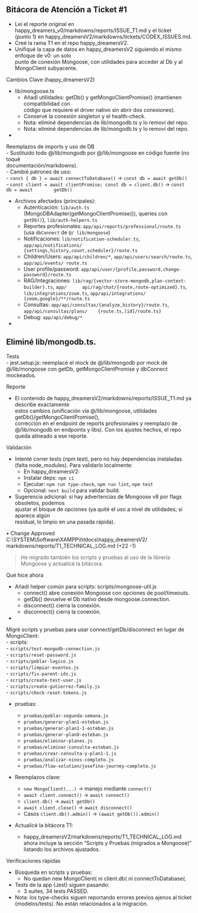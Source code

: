 ## Bitácora de Atención a Ticket #1
             
  - Leí el reporte original en happy_dreamers_v0/markdowns/reports/ISSUE_T1.md y el ticket     
  (punto 1) en happy_dreamersV2/markdowns/tickets/CODEX_ISSUES.md.                             
  - Creé la rama T1 en el repo happy_dreamersV2.                                               
  - Unifiqué la capa de datos en happy_dreamersV2 siguiendo el mismo enfoque de v0: un solo    
  punto de conexión Mongoose, con utilidades para acceder al Db y al MongoClient subyacente.   
                                                                                               
  Cambios Clave (happy_dreamersV2)                                                             
                                                                                               
  - lib/mongoose.ts                                                                            
      - Añadí utilidades: getDb() y getMongoClientPromise() (mantienen compatibilidad con      
  código que requiere el driver nativo sin abrir dos conexiones).                              
      - Conservé la conexión singleton y el health-check.                                      
      - Nota: eliminé dependencias de lib/mongodb.ts y lo removí del repo.                     
      - Nota: eliminé dependencias de lib/mongodb.ts y lo removí del repo.                     
  -                                                                                            
  Reemplazos de imports y uso de DB                                                            
      - Sustituido todo @/lib/mongodb por @/lib/mongoose en código fuente (no toqué            
  documentación/markdowns).                                                                    
      - Cambié patrones de uso:                                                                
      - `const { db } = await connectToDatabase()` → `const db = await getDb()`                
      - `const client = await clientPromise; const db = client.db()` → `const db = await       
  getDb()`                                                                                     
  - Archivos afectados (principales):                                                          
      - Autenticación: `lib/auth.ts` (MongoDBAdapter(getMongoClientPromise()), queries con     
  `getDb()`), `lib/auth-helpers.ts`                                                            
      - Reportes profesionales: `app/api/reports/professional/route.ts` (usa `dbConnect` de `@/
  lib/mongoose`)                                                                               
      - Notificaciones: `lib/notification-scheduler.ts`, `app/api/notifications/               
  {settings,history,count,scheduler}/route.ts`                                                 
      - Children/Users: `app/api/children/*`, `app/api/users/search/route.ts`, `app/api/events/
  route.ts`                                                                                    
      - User profile/password: `app/api/user/{profile,password,change-password}/route.ts`      
      - RAG/Integraciones: `lib/rag/{vector-store-mongodb,plan-context-builder}.ts`, `app/     
  api/rag/chat/{route,route-optimized}.ts`, `lib/integrations/zoom.ts`, `app/api/integrations/ 
  {zoom,google}/**/route.ts`                                                                   
      - Consultas: `app/api/consultas/{analyze,history}/route.ts`, `app/api/consultas/plans/   
  {route.ts,[id]/route.ts}`                                                                    
      - Debug: `app/api/debug/*`                                                               
  -                                                                                            
  Eliminé lib/mongodb.ts.                                                                      
  -                                                                                            
  Tests                                                                                        
      - jest.setup.js: reemplacé el mock de @/lib/mongodb por mock de @/lib/mongoose con getDb,
  getMongoClientPromise y dbConnect mockeados.                                                 
                                                                                               
  Reporte                                                                                      
                                                                                               
  - El contenido de happy_dreamersV2/markdowns/reports/ISSUE_T1.md ya describe exactamente     
  estos cambios (unificación vía @/lib/mongoose, utilidades getDb()/getMongoClientPromise(),   
  corrección en el endpoint de reports profesionales y reemplazo de @/lib/mongodb en endpoints 
  y libs). Con los ajustes hechos, el repo queda alineado a ese reporte.                       
                                                                                               
  Validación                                                                                   
                                                                                               
  - Intenté correr tests (npm test), pero no hay dependencias instaladas (falta node_modules). 
  Para validarlo localmente:                                                                   
      - En happy_dreamersV2:                                                                   
      - Instalar deps: `npm ci`                                                                
      - Ejecutar: `npm run type-check`, `npm run lint`, `npm test`                             
      - Opcional: `next build` para validar build.                                             
  - Sugerencia adicional: si hay advertencias de Mongoose v8 por flags obsoletos, podemos      
  ajustar el bloque de opciones (ya quité el uso a nivel de utilidades; si aparece algún       
  residual, lo limpio en una pasada rápida).


  • Change Approved C:\SYSTEM\Software\XAMPP\htdocs\happy_dreamersV2/         
markdowns/reports/T1_TECHNICAL_LOG.md (+22 -1)                              
                                                                            
> He migrado también los scripts y pruebas al uso de la librería Mongoose y 
  actualicé la bitácora.                                                    
                                                                            
  Qué hice ahora                                                            
                                                                            
  - Añadí helper común para scripts: scripts/mongoose-util.js               
      - connect() abre conexión Mongoose con opciones de pool/timeouts.     
      - getDb() devuelve el Db nativo desde mongoose.connection.            
      - disconnect() cierra la conexión.                                    
      - disconnect() cierra la conexión.                                    
  -                                                                         
  Migré scripts y pruebas para usar connect/getDb/disconnect en lugar de    
  MongoClient:                                                              
      - scripts:                                                            
      - `scripts/test-mongodb-connection.js`                                
      - `scripts/reset-password.js`                                         
      - `scripts/poblar-logico.js`                                          
      - `scripts/limpiar-eventos.js`                                        
      - `scripts/fix-parent-ids.js`                                         
      - `scripts/create-test-user.js`                                       
      - `scripts/create-gutierrez-family.js`                                
      - `scripts/check-reset-tokens.js`                                     
  - pruebas:                                                                
      - `pruebas/poblar-segunda-semana.js`                                  
      - `pruebas/generar-plan1-esteban.js`                                  
      - `pruebas/generar-plan1-1-esteban.js`                                
      - `pruebas/generar-plan0-esteban.js`                                  
      - `pruebas/eliminar-planes.js`                                        
      - `pruebas/eliminar-consulta-esteban.js`                              
      - `pruebas/crear-consulta-y-plan1-1.js`                               
      - `pruebas/analizar-ninos-completo.js`                                
      - `pruebas/flow-solution/josefina-journey-completo.js`                
  - Reemplazos clave:                                                       
      - `new MongoClient(...)` → manejo mediante `connect()`                
      - `await client.connect()` → `await connect()`                        
      - `client.db()` → `await getDb()`                                     
      - `await client.close()` → `await disconnect()`                       
      - Casos `client.db().admin()` → `(await getDb()).admin()`             
                                                                            
  - Actualicé la bitácora T1:                                               
      - happy_dreamersV2/markdowns/reports/T1_TECHNICAL_LOG.md ahora incluye
  la sección “Scripts y Pruebas (migrados a Mongoose)” listando los archivos
  ajustados.                                                                
                                                                            
  Verificaciones rápidas                                                    
                                                                            
  - Búsqueda en scripts y pruebas:                                          
      - No quedan new MongoClient( ni client.db( ni connectToDatabase(.     
  - Tests de la app (Jest) siguen pasando:                                  
      - 3 suites, 34 tests PASSED.                                          
  - Nota: los type-checks siguen reportando errores previos ajenos al ticket
  (modelos/tests). No están relacionados a la migración. 